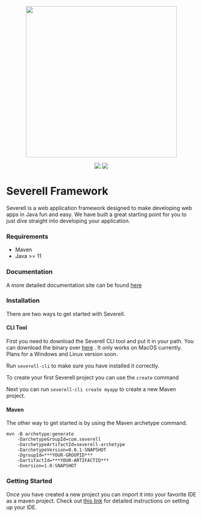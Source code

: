 <p align="center">
<img src="https://www.severell.com/static/images/logo.png" width="400"> 
</p>

<p align="center">
<a href="https://codecov.io/gh/mitchdennett/severell"><img src="https://img.shields.io/codecov/c/gh/mitchdennett/severell?label=codecov&logo=codecov"></a>
<img src="https://github.com/mitchdennett/severell-core/workflows/Java%20CI%20with%20Maven/badge.svg"> 
</p>

# Severell Framework

Severell is a web application framework designed to make developing web apps in Java fun and easy.
We have built a great starting point for you to just dive straight into developing your application. 

### Requirements
* Maven
* Java >= 11

### Documentation
A more detailed documentation site can be found [here](https://www.severell.com)

### Installation
There are two ways to get started with Severell. 

#### CLI Tool
First you need to download the Severell CLI tool and put it in your path. You can download the binary over [here](https://github.com/mitchdennett/severell-cli/releases/download/0.0.1-alpha.1/severell-cli)
. It only works on MacOS currently. Plans for a Windows and Linux version soon. 

Run `severell-cli` to make sure you have installed it correctly. 

To create your first Severell project you can use the `create` command

Next you can run `severell-cli create myapp` to create a new Maven project.

#### Maven
The other way to get started is by using the Maven archetype command.
```
mvn -B archetype:generate
    -DarchetypeGroupId=com.severell 
    -DarchetypeArtifactId=severell-archetype 
    -DarchetypeVersion=0.0.1-SNAPSHOT 
    -DgroupId=***YOUR-GROUPID***
    -DartifactId=***YOUR-ARTIFACTID***
    -Dversion=1.0-SNAPSHOT
```

### Getting Started

Once you have created a new project you can import it into your favorite IDE as a maven project.
Check out [this link](https://www.severell.com/docs/ide-configuration) for detailed instructions on setting up your IDE.






